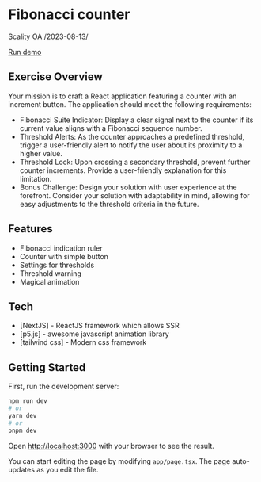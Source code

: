 # Fibonacci counter
Scality OA /2023-08-13/

[Run demo](https://scality-ijoc0e9vc-tselmeg8070.vercel.app)

## Exercise Overview
Your mission is to craft a React application featuring a counter with an increment button.
The application should meet the following requirements:
- Fibonacci Suite Indicator: Display a clear signal next to the counter if its current value aligns with a Fibonacci sequence number.
- Threshold Alerts: As the counter approaches a predefined threshold, trigger a user-friendly alert to notify the user about its proximity to a higher value.
- Threshold Lock: Upon crossing a secondary threshold, prevent further counter increments. Provide a user-friendly explanation for this limitation.
- Bonus Challenge:
Design your solution with user experience at the forefront. Consider your solution with adaptability in mind, allowing for easy adjustments to the threshold criteria in the future.

## Features
- Fibonacci indication ruler
- Counter with simple button
- Settings for thresholds
- Threshold warning
- Magical animation


## Tech
- [NextJS] - ReactJS framework which allows SSR
- [p5.js] - awesome javascript animation library
- [tailwind css] - Modern css framework

## Getting Started
First, run the development server:

```bash
npm run dev
# or
yarn dev
# or
pnpm dev
```

Open [http://localhost:3000](http://localhost:3000) with your browser to see the result.

You can start editing the page by modifying `app/page.tsx`. The page auto-updates as you edit the file.

